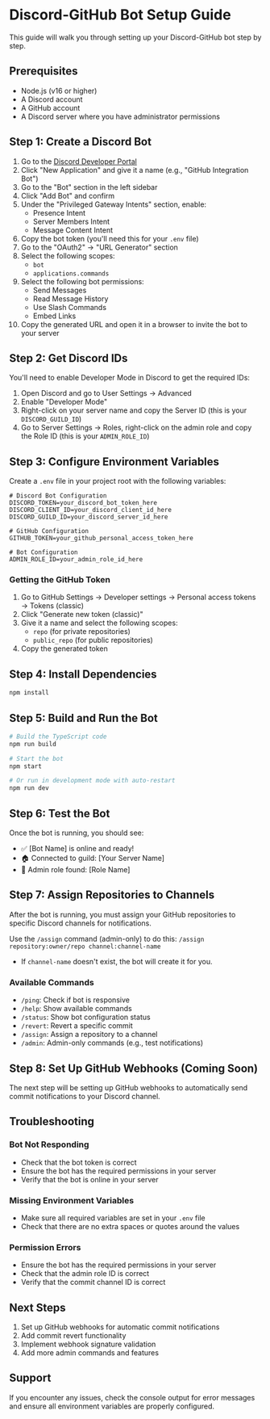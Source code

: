 # Discord-GitHub Bot Setup Guide

This guide will walk you through setting up your Discord-GitHub bot step by step.

## Prerequisites

- Node.js (v16 or higher)
- A Discord account
- A GitHub account
- A Discord server where you have administrator permissions

## Step 1: Create a Discord Bot

1. Go to the [Discord Developer Portal](https://discord.com/developers/applications)
2. Click "New Application" and give it a name (e.g., "GitHub Integration Bot")
3. Go to the "Bot" section in the left sidebar
4. Click "Add Bot" and confirm
5. Under the "Privileged Gateway Intents" section, enable:
   - Presence Intent
   - Server Members Intent
   - Message Content Intent
6. Copy the bot token (you'll need this for your `.env` file)
7. Go to the "OAuth2" → "URL Generator" section
8. Select the following scopes:
   - `bot`
   - `applications.commands`
9. Select the following bot permissions:
   - Send Messages
   - Read Message History
   - Use Slash Commands
   - Embed Links
10. Copy the generated URL and open it in a browser to invite the bot to your server

## Step 2: Get Discord IDs

You'll need to enable Developer Mode in Discord to get the required IDs:

1. Open Discord and go to User Settings → Advanced
2. Enable "Developer Mode"
3. Right-click on your server name and copy the Server ID (this is your `DISCORD_GUILD_ID`)
4. Go to Server Settings → Roles, right-click on the admin role and copy the Role ID (this is your `ADMIN_ROLE_ID`)

## Step 3: Configure Environment Variables

Create a `.env` file in your project root with the following variables:

```env
# Discord Bot Configuration
DISCORD_TOKEN=your_discord_bot_token_here
DISCORD_CLIENT_ID=your_discord_client_id_here
DISCORD_GUILD_ID=your_discord_server_id_here

# GitHub Configuration
GITHUB_TOKEN=your_github_personal_access_token_here

# Bot Configuration
ADMIN_ROLE_ID=your_admin_role_id_here
```

### Getting the GitHub Token

1. Go to GitHub Settings → Developer settings → Personal access tokens → Tokens (classic)
2. Click "Generate new token (classic)"
3. Give it a name and select the following scopes:
   - `repo` (for private repositories)
   - `public_repo` (for public repositories)
4. Copy the generated token

## Step 4: Install Dependencies

```bash
npm install
```

## Step 5: Build and Run the Bot

```bash
# Build the TypeScript code
npm run build

# Start the bot
npm start

# Or run in development mode with auto-restart
npm run dev
```

## Step 6: Test the Bot

Once the bot is running, you should see:
 - ✅ [Bot Name] is online and ready!
 - 🏠 Connected to guild: [Your Server Name]
 - 👑 Admin role found: [Role Name]
 
 ## Step 7: Assign Repositories to Channels
 
 After the bot is running, you must assign your GitHub repositories to specific Discord channels for notifications.
 
 Use the `/assign` command (admin-only) to do this:
 `/assign repository:owner/repo channel:channel-name`
 
 * If `channel-name` doesn't exist, the bot will create it for you.
 
 ### Available Commands
 
 - `/ping`: Check if bot is responsive
 - `/help`: Show available commands
 - `/status`: Show bot configuration status
 - `/revert`: Revert a specific commit
 - `/assign`: Assign a repository to a channel
 - `/admin`: Admin-only commands (e.g., test notifications)
 
 ## Step 8: Set Up GitHub Webhooks (Coming Soon)

The next step will be setting up GitHub webhooks to automatically send commit notifications to your Discord channel.

## Troubleshooting

### Bot Not Responding
- Check that the bot token is correct
- Ensure the bot has the required permissions in your server
- Verify that the bot is online in your server

### Missing Environment Variables
- Make sure all required variables are set in your `.env` file
- Check that there are no extra spaces or quotes around the values

### Permission Errors
- Ensure the bot has the required permissions in your server
- Check that the admin role ID is correct
- Verify that the commit channel ID is correct

## Next Steps

1. Set up GitHub webhooks for automatic commit notifications
2. Add commit revert functionality
3. Implement webhook signature validation
4. Add more admin commands and features

## Support

If you encounter any issues, check the console output for error messages and ensure all environment variables are properly configured. 